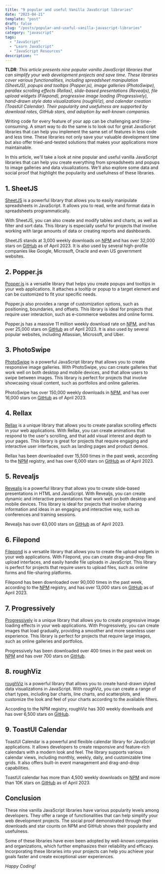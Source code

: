 ```yaml
---
title: "9 popular and useful Vanilla JavaScript libraries"
date: "2023-04-21"
template: "post"
draft: false
slug: "/posts/popular-and-useful-vanilla-javascript-libraries"
category: "javascript"
tags:
  - "JavaScript"
  - "Learn JavaScript"
  - "JavaScript Resources"
description: ""
---
```


**TLDR**: _This article presents nine popular vanilla JavaScript libraries that can simplify your web development projects and save time. These libraries cover various functionalities, including spreadsheet manipulation (SheetJS), popups and tooltips (Popper.js), image galleries (PhotoSwipe), parallax scrolling effects (Rellax), slide-based presentations (Revealjs), file upload widgets (Filepond), progressive image loading (Progressively), hand-drawn style data visualizations (roughViz), and calendar creation (ToastUI Calendar). Their popularity and usefulness are supported by download rates, GitHub stars, and adoption by well-known companies._

Writing code for every feature of your app can be challenging and time-consuming. A smart way to do the same is to look out for great JavaScript libraries that can help you implement the same set of features in less code and less time. These libraries not only save your valuable development time but also offer tried-and-tested solutions that makes your applications more maintainable.

In this article, we'll take a look at nine popular and useful vanilla JavaScript libraries that can help you create everything from spreadsheets and popups to image galleries and data visualizations. We'll also explore some data and social proof that highlight the popularity and usefulness of these libraries.

## 1. SheetJS

[SheetJS](https://sheetjs.com/) is a powerful library that allows you to easily manipulate spreadsheets in JavaScript. It allows you to read, write and format data in spreadsheets programmatically.

With SheetJS, you can also create and modify tables and charts, as well as filter and sort data. This library is especially useful for projects that involve working with large amounts of data or creating reports and dashboards.

SheetJS stands at 3,000 weekly downloads on [NPM](https://www.npmjs.com/package/sheetjs) and has over 32,000 stars on [GitHub](https://github.com/SheetJS/sheetjs) as of April 2023. It is also used by several high-profile companies like Google, Microsoft, Oracle and even US government websites.

## 2. Popper.js

[Popper.js](https://popper.js.org/) is a versatile library that helps you create popups and tooltips in your web applications. It attaches a tooltip or popup to a target element and can be customized to fit your specific needs.

Popper.js also provides a range of customization options, such as positioning, boundaries, and offsets. This library is ideal for projects that require user interaction, such as e-commerce websites and online forms.

Popper.js has a massive 11 million weekly download rate on [NPM](https://www.npmjs.com/package/@popperjs/core), and has over 25,000 stars on [GitHub](https://github.com/floating-ui/floating-ui) as of April 2023. It is also used by several popular websites, including Atlassian, Microsoft, and Uber.

## 3. PhotoSwipe

[PhotoSwipe](https://photoswipe.com/) is a powerful JavaScript library that allows you to create responsive image galleries. With PhotoSwipe, you can create galleries that work well on both desktop and mobile devices, and that allow users to swipe between images. This library is perfect for projects that involve showcasing visual content, such as portfolios and online galleries.

PhotoSwipe has over 150,000 weekly downloads in [NPM](https://www.npmjs.com/package/photoswipe), and has over 16,000 stars on [GitHub](https://github.com/dimsemenov/Photoswipe) as of April 2023.

## 4. Rellax

[Rellax](https://dixonandmoe.com/rellax/) is a unique library that allows you to create parallax scrolling effects in your web applications. With Rellax, you can create animations that respond to the user's scrolling, and that add visual interest and depth to your pages. This library is great for projects that require engaging and interactive user interfaces, such as landing pages and product demos.

Rellax has been downloaded over 15,500 times in the past week, according to the [NPM](https://www.npmjs.com/package/rellax) registry, and has over 6,000 stars on [GitHub](https://github.com/dixonandmoe/rellax) as of April 2023.

## 5. Revealjs

[Revealjs](https://revealjs.com/) is a powerful library that allows you to create slide-based presentations in HTML and JavaScript. With Revealjs, you can create dynamic and interactive presentations that work well on both desktop and mobile devices. This library is ideal for projects that involve sharing information and ideas in an engaging and interactive way, such as conferences and training sessions.

Revealjs has over 63,000 stars on [GitHub](https://github.com/hakimel/reveal.js) as of April 2023.

## 6. Filepond

[Filepond](https://pqina.nl/filepond/) is a versatile library that allows you to create file upload widgets in your web applications. With Filepond, you can create drag-and-drop file upload interfaces, and easily handle file uploads in JavaScript. This library is perfect for projects that require users to upload files, such as online forms and file-sharing platforms.

Filepond has been downloaded over 90,000 times in the past week, according to the [NPM](https://www.npmjs.com/package/filepond) registry, and has over 13,000 stars on [GitHub](https://github.com/pqina/filepond) as of April 2023.

## 7. Progressively

[Progressively](https://thinker3197.github.io/progressively/) is a unique library that allows you to create progressive image loading effects in your web applications. With Progressively, you can create images that load gradually, providing a smoother and more seamless user experience. This library is perfect for projects that require large images, such as online galleries and portfolios.

Progressively has been downloaded over 400 times in the past week on [NPM](https://www.npmjs.com/package/progressively) and has over 700 stars on [GitHub](https://github.com/thinker3197/progressively).

## 8. roughViz

[roughViz](https://github.com/jwilber/roughViz) is a powerful library that allows you to create hand-drawn styled data visualizations in JavaScript. With roughViz, you can create a range of chart types, including bar charts, line charts, and scatterplots, and customize the look and feel of your charts according to the available filters.

According to the NPM registry, roughViz has 300 weekly downloads and has over 6,500 stars on [GitHub](https://github.com/jwilber/roughViz).

## 9. ToastUI Calendar

ToastUI Calendar is a powerful and flexible calendar library for JavaScript applications. It allows developers to create responsive and feature-rich calendars with a modern look and feel. The library supports various calendar views, including monthly, weekly, daily, and customizable time grids. It also offers built-in event management and drag-and-drop capabilities.

ToastUI calendar has more than 4,500 weekly downloads on [NPM](https://www.npmjs.com/package/@toast-ui/calendar) and more than 10K stars on [GitHub](https://github.com/nhn/tui.calendar) as of April 2023.

## Conclusion

These nine vanilla JavaScript libraries have various popularity levels among developers. They offer a range of functionalities that can help simplify your web development projects. The social proof demonstrated through their downloads and star counts on NPM and GitHub shows their popularity and usefulness.

Some of these libraries have even been adopted by well-known companies and organizations, which further emphasizes their reliability and efficacy. Incorporating these libraries into your projects can help you achieve your goals faster and create exceptional user experiences.

_Happy Coding!_
